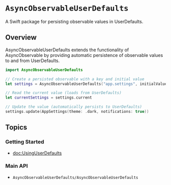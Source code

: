 # ``AsyncObservableUserDefaults``

A Swift package for persisting observable values in UserDefaults.

## Overview

AsyncObservableUserDefaults extends the functionality of AsyncObservable by providing automatic persistence of observable values to and from UserDefaults.

```swift
import AsyncObservableUserDefaults

// Create a persisted observable with a key and initial value
let settings = AsyncObservableUserDefaults("app.settings", initialValue: AppSettings.default)

// Read the current value (loads from UserDefaults)
let currentSettings = settings.current

// Update the value (automatically persists to UserDefaults)
settings.update(AppSettings(theme: .dark, notifications: true))
```

## Topics

### Getting Started

- <doc:UsingUserDefaults>

### Main API

- ``AsyncObservableUserDefaults/AsyncObservableUserDefaults``